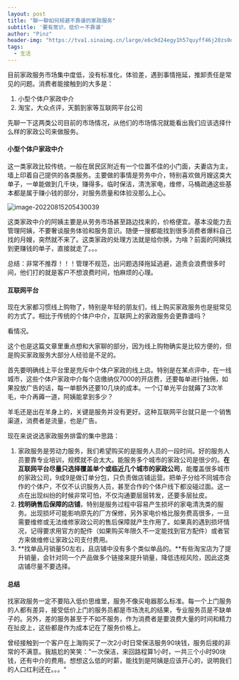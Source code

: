 ```yaml
---
layout: post
title: "聊一聊如何规避不靠谱的家政服务"
subtitle: '要有常识，低价＝不靠谱'
author: "Pinz"
header-img: "https://tva1.sinaimg.cn/large/e6c9d24egy1h57quyff46j20zs0qc47i.jpg"
tags:
  - 生活
---
```




目前家政服务市场集中度低，没有标准化，体验差，遇到事情拖延，推卸责任是常见的问题。消费者能接触到的大多是：

1.   小型个体户家政中介
2.   淘宝，大众点评，天鹅到家等互联网平台公司

先聊一下这两类公司目前的市场情况，从他们的市场情况就能看出我们应该选择什么样的家政公司来做服务。



#### 小型个体户家政中介

这一类家政比较传统，一般在居民区附近有一个位置不佳的小门面，夫妻店为主，墙上印着自己提供的各类服务。主要做的事情是劳务中介，特别喜欢做月嫂这类大单子，一单能做到几千块，赚得多。临时保洁，清洗家电，维修，马桶疏通这些基本都是属于赚小钱的部分，对服务质量和体验没那么上心。

![image-20220815205430039](https://tva1.sinaimg.cn/large/e6c9d24egy1h57quyff46j20zs0qc47i.jpg)

这类家政中介的阿姨主要是从劳务市场甚至路边找来的，价格便宜。基本没能力去管理阿姨，不要奢谈服务体验和服务意识。随便一搜都能找到很多消费者爆料自己找的月嫂，突然就不来了。这类家政的处理方法就是给你换，为啥？前面的阿姨找到更赚钱的单子，直接就走了。。。

总结：非常不推荐！！！管理不规范，出问题选择拖延逃避，追责会浪费很多时间，他们打的就是客户不想浪费时间，怕麻烦的心理。

#### 互联网平台

现在大家都习惯线上购物了，特别是年轻的朋友们，线上购买家政服务也是挺常见的方式了。相比于传统的个体户中介，互联网上的家政服务会更靠谱吗？

看情况。

这个也是这篇文章里重点想和大家聊的部分，因为线上购物确实是比较方便的，但是购买家政服务大部分人经验是不足的。

首先要明确线上平台里是充斥中个体户家政的线上店。特别是在某点评中，在一线城市，这些个体户家政中介每个店缴纳仅7000的开店费，还要每单进行抽佣，如果投放广告的话，每一单额外还要10几块的成本。一个订单光平台就薅了3次羊毛，中介再薅一道，阿姨能拿到多少？

羊毛还是出在羊身上的，关键是服务并没有更好。这种互联网平台就只是一个销售渠道，消费者是流量，也是广告。

现在来说说选家政服务排雷的集中思路：

1.   家政服务是劳动力服务，我们希望购买的是服务人员的一段时间。好的服务人员要靠专业培训，规模就不会太大。能服务多个城市的家政公司是很少的。**在互联网平台尽量只选择覆盖单个或临近几个城市的家政公司**，能覆盖很多城市的家政公司，9成9是做订单分包，只负责做店铺运营。把单子分给不同城市合作的个体户，不仅不认识服务人员，甚至合作的个体户线下都没碰过面。这一点在出现纠纷的时候非常可怕，不仅沟通要层层转发，还要多层扯皮。
2.   **找明确售后保障的店铺**，特别是服务过程中容易产生损坏的家电清洗类的服务。出现损坏可能影响原先的厂方保修，另外家电价格比服务费高很多，一旦需要维修或无法维修家政公司的售后保障就产生作用了。如果真的遇到损坏情况，记得要求用官方的配件（如果购买年限久不一定能找到官方配件）或者官方来做维修让家政公司支付费用。
3.   **找单品月销量50左右，且店铺中没有多个类似单品的。**有些淘宝店为了提升销量，会针对同一个产品做多个链接来提升销量，降低违规风险，因此这类店铺尽量不要选择。

#### 总结

找家政服务一定不要陷入低价思维里，服务不像买电器那么标准。每一个上门服务的人都有差异，接受低价上门的服务员都是市场洗礼的结果，专业服务员是不缺单子的。另外，差的服务甚至于不如不服务，作为消费者是要浪费大量的时间和精力在扯皮上，这些都是作为成本记在了服务价格上。

曾经接触到一个客户在上海购买了一次2小时日常保洁服务90块钱，服务后接的非常的不满意。我尴尬的笑笑：”一次保洁，来回路程算1小时，一共三个小时90块钱，还有中介的费用。想想这么低的时薪，能找到是阿姨是应该开心的，说明我们的人口红利还在。。。“

